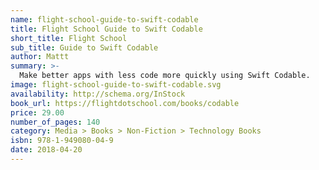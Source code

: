```yaml
---
name: flight-school-guide-to-swift-codable
title: Flight School Guide to Swift Codable
short_title: Flight School
sub_title: Guide to Swift Codable
author: Mattt
summary: >-
  Make better apps with less code more quickly using Swift Codable.
image: flight-school-guide-to-swift-codable.svg
availability: http://schema.org/InStock
book_url: https://flightdotschool.com/books/codable
price: 29.00
number_of_pages: 140
category: Media > Books > Non-Fiction > Technology Books
isbn: 978-1-949080-04-9
date: 2018-04-20
---
```

